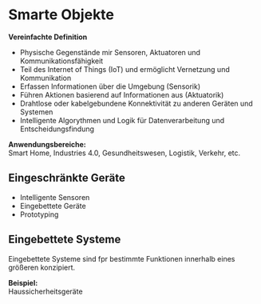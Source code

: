 # Smarte Objekte
**Vereinfachte Definition**  
+ Physische Gegenstände mir Sensoren, Aktuatoren und Kommunikationsfähigkeit
+ Teil des Internet of Things (IoT) und ermöglicht Vernetzung und Kommunikation
+ Erfassen Informationen über die Umgebung (Sensorik)
+ Führen Aktionen basierend auf Informationen aus (Aktuatorik)
+ Drahtlose oder kabelgebundene Konnektivität zu anderen Geräten und Systemen
+ Intelligente Algorythmen und Logik für Datenverarbeitung und Entscheidungsfindung

**Anwendungsbereiche:**  
Smart Home, Industries 4.0, Gesundheitswesen, Logistik, Verkehr, etc.

## Eingeschränkte Geräte
+ Intelligente Sensoren
+ Eingebettete Geräte
+ Prototyping 

## Eingebettete Systeme
Eingebettete Systeme sind fpr bestimmte Funktionen innerhalb eines größeren konzipiert.

**Beispiel:**  
Haussicherheitsgeräte

